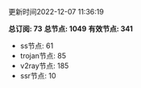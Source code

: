 更新时间2022-12-07 11:36:19

**总订阅: 73**
**总节点: 1049**
**有效节点: 341**
- ss节点: 61
- trojan节点: 85
- v2ray节点: 185
- ssr节点: 10
